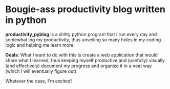# Bougie-ass productivity blog written in python

**productivity_pyblog** is a shitty python program that i run every day and somewhat log my productivity, thus unveiling so many holes in my coding logic and helping me learn more. 

**Goals**: What I want to do with this is create a web application that would share what I learned, thus keeping myself productive and (usefully) visually (and effectively) document my progress and organize it in a neat way (which I will eventually figure out)

Whatever the case, I'm excited!

